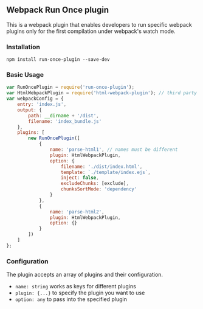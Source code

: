 ## Webpack Run Once plugin

This is a webpack plugin that enables developers to run specific webpack plugins only for the first compilation under webpack's watch mode.

### Installation

```shell
npm install run-once-plugin --save-dev
```

### Basic Usage

```javascript
var RunOncePlugin = require('run-once-plugin');
var HtmlWebpackPlugin = require('html-webpack-plugin'); // third party plugin
var webpackConfig = {
    entry: 'index.js',
    output: {
        path: __dirname + '/dist',
        filename: 'index_bundle.js'
    },
    plugins: [
        new RunOncePlugin([
            {
                name: 'parse-html1', // names must be different
                plugin: HtmlWebpackPlugin,
                option: {
                    filename: './dist/index.html',
                    template: `./template/index.ejs`,
                    inject: false,
                    excludeChunks: [exclude],
                    chunksSortMode: 'dependency'
                }
            },
            {
                name: 'parse-html2',
                plugin: HtmlWebpackPlugin,
                option: {}
            }
        ])
    ]
};
```

### Configuration

The plugin accepts an array of plugins and their configuration.

* `name: string` works as keys for different plugins
* `plugin: {...}` to specify the plugin you want to use
* `option: any` to pass into the specified plugin
